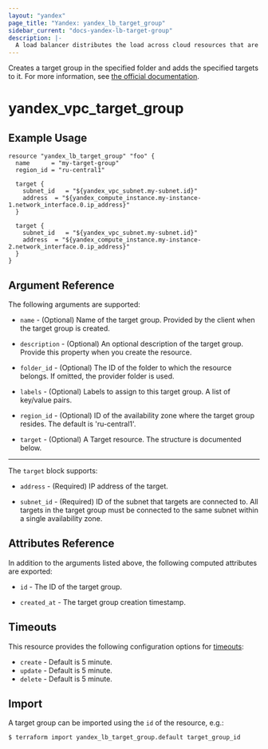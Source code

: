 ```yaml
---
layout: "yandex"
page_title: "Yandex: yandex_lb_target_group"
sidebar_current: "docs-yandex-lb-target-group"
description: |-
  A load balancer distributes the load across cloud resources that are combined into a target group.
---
```


Creates a target group in the specified folder and adds the specified targets to it. 
For more information, see [the official documentation](https://cloud.yandex.com/docs/load-balancer/concepts/target-resources).

# yandex\_vpc\_target\_group

## Example Usage

```hcl
resource "yandex_lb_target_group" "foo" {
  name      = "my-target-group"
  region_id = "ru-central1"

  target {
    subnet_id   = "${yandex_vpc_subnet.my-subnet.id}"
    address  = "${yandex_compute_instance.my-instance-1.network_interface.0.ip_address}"
  }

  target {
    subnet_id   = "${yandex_vpc_subnet.my-subnet.id}"
    address  = "${yandex_compute_instance.my-instance-2.network_interface.0.ip_address}"
  }
}
```

## Argument Reference

The following arguments are supported:

* `name` - (Optional) Name of the target group. Provided by the client when the target group is created.

* `description` - (Optional) An optional description of the target group. Provide this property when
you create the resource.

* `folder_id` - (Optional) The ID of the folder to which the resource belongs.
If omitted, the provider folder is used.

* `labels` - (Optional) Labels to assign to this target group. A list of key/value pairs.

* `region_id` - (Optional) ID of the availability zone where the target group resides. 
The default is 'ru-central1'.

* `target` - (Optional) A Target resource. The structure is documented below.

---

The `target` block supports:

* `address` - (Required) IP address of the target.

* `subnet_id` - (Required) ID of the subnet that targets are connected to. 
All targets in the target group must be connected to the same subnet within a single availability zone. 

## Attributes Reference

In addition to the arguments listed above, the following computed attributes are exported:

* `id` - The ID of the target group.

* `created_at` - The target group creation timestamp.

## Timeouts

This resource provides the following configuration options for 
[timeouts](/docs/configuration/resources.html#timeouts):

- `create` - Default is 5 minute.
- `update` - Default is 5 minute.
- `delete` - Default is 5 minute.

## Import

A target group can be imported using the `id` of the resource, e.g.:

```
$ terraform import yandex_lb_target_group.default target_group_id
```
